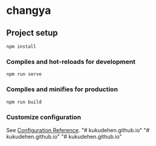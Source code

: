 # changya

## Project setup
```
npm install
```

### Compiles and hot-reloads for development
```
npm run serve
```

### Compiles and minifies for production
```
npm run build
```

### Customize configuration
See [Configuration Reference](https://cli.vuejs.org/config/).
"# kukudehen.github.io"  "# kukudehen.github.io" 
"# kukudehen.github.io" 
